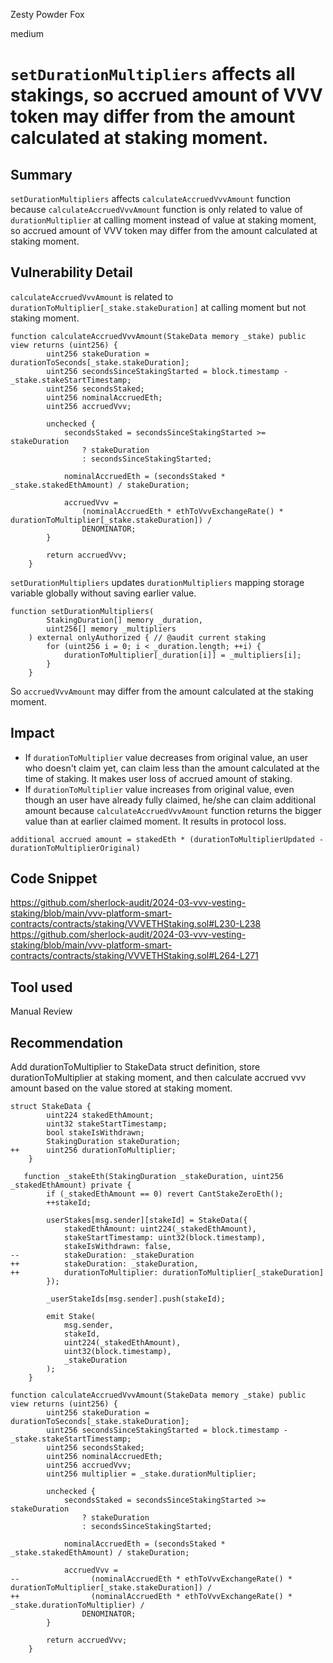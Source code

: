 Zesty Powder Fox

medium

# `setDurationMultipliers` affects all stakings, so accrued amount of VVV token may differ from the amount calculated at staking moment.

## Summary
`setDurationMultipliers` affects `calculateAccruedVvvAmount` function because `calculateAccruedVvvAmount` function is only related to value of `durationMultiplier` at calling moment instead of value at staking moment, so accrued amount of VVV token may differ from the amount calculated at staking moment. 

## Vulnerability Detail
`calculateAccruedVvvAmount` is related to `durationToMultiplier[_stake.stakeDuration]` at calling moment but not staking moment.
```solidity
function calculateAccruedVvvAmount(StakeData memory _stake) public view returns (uint256) {
        uint256 stakeDuration = durationToSeconds[_stake.stakeDuration];
        uint256 secondsSinceStakingStarted = block.timestamp - _stake.stakeStartTimestamp;
        uint256 secondsStaked;
        uint256 nominalAccruedEth;
        uint256 accruedVvv;

        unchecked {
            secondsStaked = secondsSinceStakingStarted >= stakeDuration
                ? stakeDuration
                : secondsSinceStakingStarted;

            nominalAccruedEth = (secondsStaked * _stake.stakedEthAmount) / stakeDuration;

            accruedVvv =
                (nominalAccruedEth * ethToVvvExchangeRate() * durationToMultiplier[_stake.stakeDuration]) /
                DENOMINATOR;
        }

        return accruedVvv;
    }
```
`setDurationMultipliers` updates `durationMultipliers` mapping storage variable globally without saving earlier value.
```solidity
function setDurationMultipliers(
        StakingDuration[] memory _duration,
        uint256[] memory _multipliers
    ) external onlyAuthorized { // @audit current staking 
        for (uint256 i = 0; i < _duration.length; ++i) {
            durationToMultiplier[_duration[i]] = _multipliers[i];
        }
    }
```
So `accruedVvvAmount` may differ from the amount calculated at the staking moment.

## Impact

- If `durationToMultiplier` value decreases from original value, an user who doesn't claim yet, can claim less than the amount calculated at the time of staking. It makes user loss of accrued amount of staking.
- If `durationToMultiplier` value increases from original value, even though an user have already fully claimed, he/she can claim additional amount because `calculateAccruedVvvAmount` function returns the bigger value than at earlier claimed moment. It results in protocol loss.
```solidity
additional accrued amount = stakedEth * (durationToMultiplierUpdated - durationToMultiplierOriginal)
```

## Code Snippet
https://github.com/sherlock-audit/2024-03-vvv-vesting-staking/blob/main/vvv-platform-smart-contracts/contracts/staking/VVVETHStaking.sol#L230-L238
https://github.com/sherlock-audit/2024-03-vvv-vesting-staking/blob/main/vvv-platform-smart-contracts/contracts/staking/VVVETHStaking.sol#L264-L271

## Tool used

Manual Review

## Recommendation
Add durationToMultiplier to StakeData struct definition, store durationToMultiplier at staking moment, and then calculate accrued vvv amount based on the value stored at staking moment.
```solidity
struct StakeData {
        uint224 stakedEthAmount;
        uint32 stakeStartTimestamp;
        bool stakeIsWithdrawn;
        StakingDuration stakeDuration;
++      uint256 durationToMultiplier;
    }

   function _stakeEth(StakingDuration _stakeDuration, uint256 _stakedEthAmount) private {
        if (_stakedEthAmount == 0) revert CantStakeZeroEth();
        ++stakeId;

        userStakes[msg.sender][stakeId] = StakeData({
            stakedEthAmount: uint224(_stakedEthAmount),
            stakeStartTimestamp: uint32(block.timestamp),
            stakeIsWithdrawn: false,
--          stakeDuration: _stakeDuration
++          stakeDuration: _stakeDuration,
++          durationToMultiplier: durationToMultiplier[_stakeDuration]
        });

        _userStakeIds[msg.sender].push(stakeId);

        emit Stake(
            msg.sender,
            stakeId,
            uint224(_stakedEthAmount),
            uint32(block.timestamp),
            _stakeDuration
        );
    }

function calculateAccruedVvvAmount(StakeData memory _stake) public view returns (uint256) {
        uint256 stakeDuration = durationToSeconds[_stake.stakeDuration];
        uint256 secondsSinceStakingStarted = block.timestamp - _stake.stakeStartTimestamp;
        uint256 secondsStaked;
        uint256 nominalAccruedEth;
        uint256 accruedVvv;
        uint256 multiplier = _stake.durationMultiplier;

        unchecked {
            secondsStaked = secondsSinceStakingStarted >= stakeDuration
                ? stakeDuration
                : secondsSinceStakingStarted;

            nominalAccruedEth = (secondsStaked * _stake.stakedEthAmount) / stakeDuration;

            accruedVvv =
--                (nominalAccruedEth * ethToVvvExchangeRate() * durationToMultiplier[_stake.stakeDuration]) /
++                (nominalAccruedEth * ethToVvvExchangeRate() * _stake.durationToMultiplier) /
                DENOMINATOR;
        }

        return accruedVvv;
    }
```